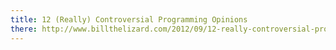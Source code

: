 ```yaml
---
title: 12 (Really) Controversial Programming Opinions
there: http://www.billthelizard.com/2012/09/12-really-controversial-programming.html
---
```

